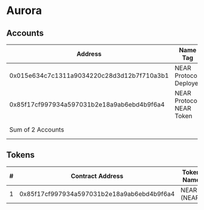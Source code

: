 # Aurora

## Accounts

| Address                                    | Name Tag                  | Balance          | Txn Count |
| ------------------------------------------ | ------------------------- | ---------------- | --------- |
| 0x015e634c7c1311a9034220c28d3d12b7f710a3b1 | NEAR Protocol: Deployer   | 2.57355635 Ether | 3,399     |
| 0x85f17cf997934a597031b2e18a9ab6ebd4b9f6a4 | NEAR Protocol: NEAR Token | 0 Ether          | 4,129     |
| Sum of 2 Accounts                          |                           | 2.57355635 Ether | 7,528     |
                        

## Tokens

| #   | Contract Address                           | Token Name  | Market Cap        | Holders |
| --- | ------------------------------------------ | ----------- | ----------------- | ------- |
| 1   | 0x85f17cf997934a597031b2e18a9ab6ebd4b9f6a4 | NEAR (NEAR) | $1,121,867,089.00 | 989     |
